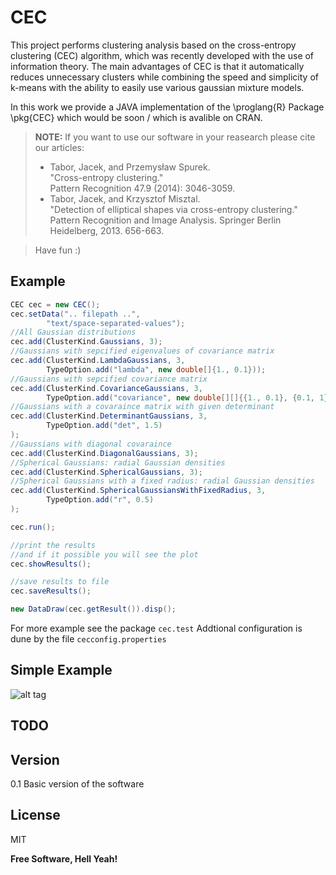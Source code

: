 CEC
===

This project performs clustering analysis based on the cross-entropy clustering (CEC) algorithm, which was recently developed with the use of information theory. 
The main advantages of CEC is that it automatically reduces unnecessary clusters while combining the speed and simplicity of k-means with the ability to 
easily use various gaussian mixture models.

In this work we provide a JAVA implementation of the \proglang{R} Package \pkg{CEC} which would be soon / which is avalible on CRAN.


> **NOTE:** If you want to use our software in your reasearch please cite our articles:
>
> - Tabor, Jacek, and Przemysław Spurek.   
>   "Cross-entropy clustering."  
>   Pattern Recognition 47.9 (2014): 3046-3059.
> - Tabor, Jacek, and Krzysztof Misztal.  
>   "Detection of elliptical shapes via cross-entropy clustering."  
>   Pattern Recognition and Image Analysis. Springer Berlin Heidelberg, 2013. 656-663.

> Have fun :)

Example
--------------

```java
CEC cec = new CEC();
cec.setData(".. filepath ..", 
		"text/space-separated-values");
//All Gaussian distributions
cec.add(ClusterKind.Gaussians, 3);
//Gaussians with sepcified eigenvalues of covariance matrix
cec.add(ClusterKind.LambdaGaussians, 3,
		TypeOption.add("lambda", new double[]{1., 0.1}));
//Gaussians with sepcified covariance matrix
cec.add(ClusterKind.CovarianceGaussians, 3,
		TypeOption.add("covariance", new double[][]{{1., 0.1}, {0.1, 1}}));
//Gaussians with a covaraince matrix with given determinant
cec.add(ClusterKind.DeterminantGaussians, 3,
		TypeOption.add("det", 1.5)
);
//Gaussians with diagonal covaraince
cec.add(ClusterKind.DiagonalGaussians, 3);
//Spherical Gaussians: radial Gaussian densities
cec.add(ClusterKind.SphericalGaussians, 3);
//Spherical Gaussians with a fixed radius: radial Gaussian densities
cec.add(ClusterKind.SphericalGaussiansWithFixedRadius, 3,
		TypeOption.add("r", 0.5)
);

cec.run();

//print the results
//and if it possible you will see the plot
cec.showResults();

//save results to file
cec.saveResults();

new DataDraw(cec.getResult()).disp(); 
```
For more example see the package ```cec.test``` 
Addtional configuration is dune by the file ```cecconfig.properties```

Simple Example
--------------
![alt tag](https://raw.github.com/kmisztal/CEC/master/src/main/resources/img/mouse.png)

TODO
----


Version
----

0.1 Basic version of the software


License
----

MIT


**Free Software, Hell Yeah!**
